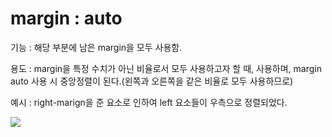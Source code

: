 # margin : auto

기능 : 해당 부분에 남은 margin을 모두 사용함.

용도 : margin을 특정 수치가 아닌 비율로서 모두 사용하고자 할 때, 사용하며, margin auto 사용 시 중앙정렬이 된다.(왼쪽과 오른쪽을 같은 비율로 모두 사용하므로)

예시 :   right-marign을 준 요소로 인하여 left 요소들이 우측으로 정렬되었다.

<img src='C:\Users\sell\AppData\Roaming\Typora\typora-user-images\image-20220608165149598.png'/>
